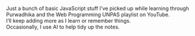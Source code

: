 Just a bunch of basic JavaScript stuff I’ve picked up while learning through Purwadhika and the Web Programming UNPAS playlist on YouTube.  
I’ll keep adding more as I learn or remember things.  
Occasionally, I use AI to help tidy up the notes.
